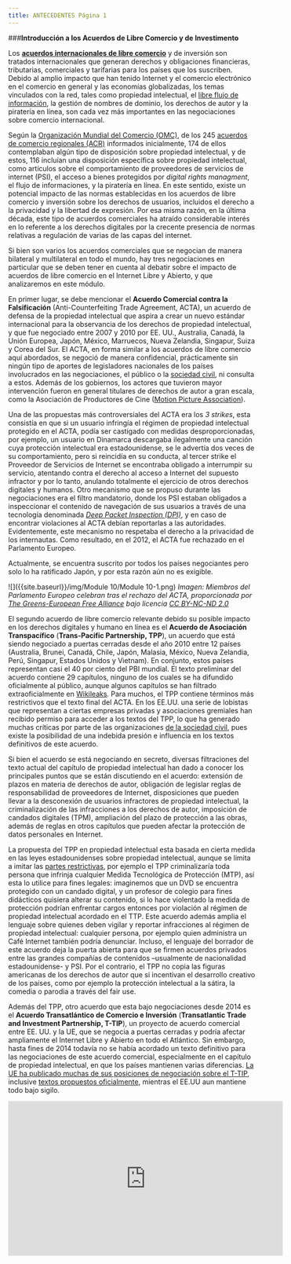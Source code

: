 ```yaml
---
title: ANTECEDENTES Página 1
---
```


###**Introducción a los Acuerdos de Libre Comercio y de Investimento** 

Los **<a href="http://en.wikipedia.org/wiki/Trade_agreement" target="_blank">acuerdos internacionales de libre comercio</a>** y de inversión son tratados internacionales que generan derechos y obligaciones financieras, tributarias, comerciales y tarifarias para los países que los suscriben. Debido al amplio impacto que han tenido Internet y el comercio electrónico en el comercio en general y las economías globalizadas, los temas vinculados con la red, tales como propiedad intelectual, el <a href="http://a2knetwork.org/sites/default/files/tpp_and_free_flow.pdf" target="_blank">libre flujo de información</a>, la gestión de nombres de dominio, los derechos de autor y la piratería en línea, son cada vez más importantes en las negociaciones sobre comercio internacional. 

Según la <a href="http://www.wto.org/english/thewto_e/whatis_e/whatis_e.htm" target="_blank">Organización Mundial del Comercio (OMC)</a>, de los 245 <a href="http://www.wto.org/english/res_e/reser_e/ersd201414_e.htm" target="_blank">acuerdos de comercio regionales (ACR)</a> informados inicialmente, 174 de ellos contemplaban algún tipo de disposición sobre propiedad intelectual, y de estos, 116 incluían una disposición específica sobre propiedad intelectual, como artículos sobre el comportamiento de proveedores de servicios de internet (PSI), el acceso a bienes protegidos por *digital rights managment*, el flujo de informaciones, y la piratería en línea. En este sentido, existe un potencial impacto de las normas establecidas en los acuerdos de libre comercio y inversión sobre los derechos de usuarios, incluidos el derecho a la privacidad y la libertad de expresión. Por esa misma razón, en la última década, este tipo de acuerdos comerciales ha atraído considerable interés en lo referente a los derechos digitales por la crecente presencia de normas relativas a regulación de varias de las capas del internet. 

Si bien son varios los acuerdos comerciales que se negocian de manera bilateral y multilateral en todo el mundo, hay tres negociaciones en particular que se deben tener en cuenta al debatir sobre el impacto de acuerdos de libre comercio en el Internet Libre y Abierto, y que analizaremos en este módulo.

En primer lugar, se debe mencionar el **Acuerdo Comercial contra la Falsificación** (Anti-Counterfeiting Trade Agreement, ACTA), un acuerdo de defensa de la propiedad intelectual que aspira a crear un nuevo estándar internacional para la observancia de los derechos de propiedad intelectual, y que fue negociado entre 2007 y 2010 por EE. UU., Australia, Canadá, la Unión Europea, Japón, México, Marruecos, Nueva Zelandia, Singapur, Suiza y Corea del Sur. El ACTA, en forma similar a los acuerdos de libre comercio aquí abordados, se negoció de manera confidencial, prácticamente sin ningún tipo de aportes de legisladores nacionales de los países involucrados en las negociaciones, el público o la <a href="https://www.derechosdigitales.org/1818/declaracion-de-expertos-internacionales-concluye-que-la-propuesta-de-acta-anti-counterfeiting-trade-agreement-amenaza-intereses-publicos/" target="_blank">sociedad civil</a>, ni consulta a estos. Además de los gobiernos, los actores que tuvieron mayor intervención fueron en general titulares de derechos de autor a gran escala, como la Asociación de Productores de Cine (<a href="https://www.publicknowledge.org/pdf/mpaa-acta-letter-20091119.pdf" target="_blank">Motion Picture Association</a>). 

Una de las propuestas más controversiales del ACTA era los *3 strikes*, esta consistía en que si un usuario infringía el régimen de propiedad intelectual protegido en el ACTA, podía ser castigado con medidas desproporcionadas, por ejemplo, un usuario en Dinamarca descargaba ilegalmente una canción cuya protección intelectual era estadounidense, se le advertía dos veces de su comportamiento,  pero si reincidía en su conducta,  al tercer  strike el Proveedor de Servicios de Internet se encontraba obligado a interrumpir su servicio, atentando contra el derecho al acceso a Internet del supuesto infractor y  por lo tanto, anulando totalmente el ejercicio de otros derechos digitales y humanos. Otro mecanismo que se propuso durante las negociaciones era el filtro mandatorio, donde los PSI estaban obligados a inspeccionar el contenido de navegación de sus usuarios a través de una tecnología denominada  *<a href="https://en.wikipedia.org/wiki/Deep_packet_inspection" target="_blank">Deep Packet Inspection (DPI)</a>*, y en caso de encontrar violaciones al ACTA debían reportarlas a las autoridades. Evidentemente, este mecanismo no respetaba el derecho a la privacidad de los internautas. Como  resultado, en el 2012, el ACTA fue rechazado en el Parlamento Europeo. 

Actualmente, se encuentra suscrito por todos los países negociantes pero solo lo ha ratificado Japón, y por esta razón aún no es  exigible. 

![]({{site.baseurl}}/img/Module 10/Module 10-1.png) 
*Imagen: Miembros del Parlamento Europeo celebran tras el rechazo del ACTA, proporcionada por <a href="https://www.flickr.com/photos/greensefa/7500899362/" target="_blank">The Greens-European Free Alliance</a> bajo licencia <a href="https://creativecommons.org/licenses/by-nc-nd/2.0/" target="_blank">CC BY-NC-ND 2.0</a>*


El segundo acuerdo de libre comercio relevante debido su posible impacto en los derechos digitales y humano en línea es el **Acuerdo de Asociación Transpacífico** (**Trans-Pacific Partnership, TPP**), un acuerdo que está siendo negociado a puertas cerradas desde el año 2010 entre 12 países (Australia, Brunei, Canadá, Chile, Japón, Malasia, México, Nueva Zelandia, Perú, Singapur, Estados Unidos y Vietnam). En conjunto, estos países representan casi el 40 por ciento del PBI mundial. El texto preliminar del acuerdo contiene 29 capítulos, ninguno de los cuales se ha difundido oficialmente al público, aunque algunos capítulos se han filtrado extraoficialmente en <a href="https://wikileaks.org/tpp-ip2/" target="_blank">Wikileaks</a>. Para muchos, el TPP contiene términos más restrictivos que el texto final del ACTA. En los EE.UU. una serie de lobistas que representan a ciertas empresas privadas y asociaciones gremiales han recibido permiso para acceder a los textos del TPP, lo que ha generado muchas críticas por parte de las organizaciones <a href="https://www.eff.org/deeplinks/2013/10/another-reason-hate-tpp-it-gives-big-content-new-tools-undermine-sane-digital" target="_blank">de la sociedad civil</a>, pues existe la posibilidad de una indebida presión e influencia en los textos definitivos de este acuerdo.

Si bien el acuerdo se está negociando en secreto, diversas filtraciones del texto actual del capítulo de propiedad intelectual han dado a conocer los principales puntos que se están discutiendo en el acuerdo: extensión de plazos en materia de derechos de autor, obligación de legislar reglas de responsabilidad de proveedores de Internet, disposiciones que pueden llevar a la desconexión de usuarios infractores de propiedad intelectual, la criminalización de las infracciones a los derechos de autor, imposición de candados digitales (TPM), ampliación del plazo de protección a las obras, además de reglas en otros capítulos que pueden afectar la protección de datos personales en Internet. 

 La propuesta del TPP en propiedad intelectual esta basada en cierta medida en las leyes estadounidenses sobre propiedad intelectual, aunque se limita a imitar las <a href="http://www.citizen.org/tpp-ip-wikileaks" target="_blank">partes restrictivas</a>, por ejemplo el TPP criminalizaría toda persona que infrinja cualquier Medida Tecnológica de Protección (MTP), así esta lo utilice para fines legales: imaginemos que un DVD se encuentra protegido con un candado digital, y un profesor de  colegio para fines didácticos quisiera alterar su contenido, si lo hace violentado la medida de protección podrían enfrentar cargos entonces por violación al régimen de propiedad intelectual acordado en el TTP. Este acuerdo además amplia el lenguaje  sobre quienes deben vigilar y reportar infracciones al régimen de propiedad intelectual: cualquier persona, por ejemplo quien administra un Café Internet también podría denunciar. Incluso, el lenguaje del borrador de este acuerdo deja la puerta abierta para que se firmen acuerdos privados entre las grandes compañías de contenidos –usualmente de nacionalidad estadounidense- y PSI. Por el contrario, el TPP no copia las figuras americanas de los derechos de autor que si incentivan el desarrollo creativo de los países, como por ejemplo la protección intelectual a la sátira, la comedia o parodia a través del fair use.

Además del TPP, otro acuerdo que esta bajo negociaciones desde 2014 es el **Acuerdo Transatlántico de Comercio e Inversión** (**Transatlantic Trade and Investment Partnership, T-TIP**), un proyecto de acuerdo comercial entre EE. UU. y la UE, que se negocia a puertas cerradas y podría afectar ampliamente el Internet Libre y Abierto en todo el Atlántico. Sin embargo, hasta fines de 2014 todavía no se había acordado un texto definitivo para las negociaciones de este acuerdo comercial, especialmente en el capítulo de propiedad intelectual, en que los países mantienen varias diferencias. <a href="http://trade.ec.europa.eu/doclib/press/index.cfm?id=1230" target="_blank">La UE ha publicado muchas de sus posiciones de negociación sobre el T-TIP</a>, inclusive <a href="http://trade.ec.europa.eu/doclib/press/index.cfm?id=1230" target="_blank">textos propuestos oficialmente</a>, mientras el EE.UU aun mantiene todo bajo sigilo. 


<div align"center"><iframe width="560" height="315" src="https://www.youtube.com/embed/p3KlrfjcjV4" frameborder="0" allowfullscreen></iframe></div>
